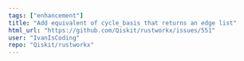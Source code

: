 ```yaml
---
tags: ["enhancement"]
title: "Add equivalent of cycle_basis that returns an edge list"
html_url: "https://github.com/Qiskit/rustworkx/issues/551"
user: "IvanIsCoding"
repo: "Qiskit/rustworkx"
---
```


